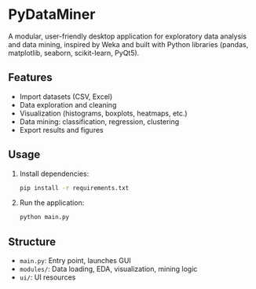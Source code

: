 # PyDataMiner

A modular, user-friendly desktop application for exploratory data analysis and data mining, inspired by Weka and built with Python libraries (pandas, matplotlib, seaborn, scikit-learn, PyQt5).

## Features
- Import datasets (CSV, Excel)
- Data exploration and cleaning
- Visualization (histograms, boxplots, heatmaps, etc.)
- Data mining: classification, regression, clustering
- Export results and figures

## Usage
1. Install dependencies:
   ```bash
   pip install -r requirements.txt
   ```
2. Run the application:
   ```bash
   python main.py
   ```

## Structure
- `main.py`: Entry point, launches GUI
- `modules/`: Data loading, EDA, visualization, mining logic
- `ui/`: UI resources
